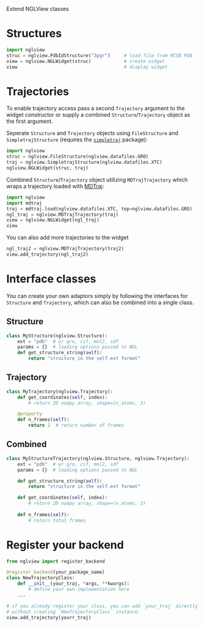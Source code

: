 
Extend NGLView classes

Structures
==========

```python
import nglview
struc = nglview.PdbIdStructure("3pqr")     # load file from RCSB PDB
view = nglview.NGLWidget(struc)            # create widget
view                                       # display widget
```


Trajectories
============

To enable trajectory access pass a second `Trajectory` argument to the widget
constructor or supply a combined `Structure`/`Trajectory` object as the first
argument.

Seperate `Structure` and `Trajectory` objects using `FileStructure` and
`SimpletrajStructure` (requires the [`simpletraj`](https://github.com/arose/simpletraj)
package):

```python
import nglview
struc = nglview.FileStructure(nglview.datafiles.GRO)
traj = nglview.SimpletrajStructure(nglview.datafiles.XTC)
nglview.NGLWidget(struc, traj)
```

Combined `Structure`/`Trajectory` object utilizing `MDTrajTrajectory` which
wraps a trajectory loaded with [MDTraj](http://mdtraj.org/):

```python
import nglview
import mdtraj
traj = mdtraj.load(nglview.datafiles.XTC, top=nglview.datafiles.GRO)
ngl_traj = nglview.MDTrajTrajectory(traj)
view = nglview.NGLWidget(ngl_traj)
view
```

You can also add more trajectories to the widget
```python
ngl_traj2 = nglview.MDTrajTrajectory(traj2)
view.add_trajectory(ngl_traj2)
```

Interface classes
=================

You can create your own adaptors simply by following the interfaces for `Structure` and `Trajectory`, which can also be combined into a single class.


Structure
---------

```python
class MyStructure(nglview.Structure):
    ext = "pdb"  # or gro, cif, mol2, sdf
    params = {}  # loading options passed to NGL
    def get_structure_string(self):
        return "structure in the self.ext format"
```


Trajectory
----------

```python
class MyTrajectory(nglview.Trajectory):
    def get_coordinates(self, index):
        # return 2D numpy array, shape=(n_atoms, 3)

    @property
    def n_frames(self):
        return 2  # return number of frames
```


Combined
--------

```python
class MyStructureTrajectory(nglview.Structure, nglview.Trajectory):
    ext = "pdb"  # or gro, cif, mol2, sdf
    params = {}  # loading options passed to NGL

    def get_structure_string(self):
        return "structure in the self.ext format"

    def get_coordinates(self, index):
        # return 2D numpy array, shape=(n_atoms, 3)
        
    def n_frames(self):
        # return total frames
```

Register your backend
=====================
```python
from nglview import register_backend

@register_backend(your_package_name)
class NewTrajectoryClass:
    def __init__(your_traj, *args, **kwargs):
        # define your own implementation here
    ...

# if you already register your class, you can add `your_traj` directly to `view`
# without creating `NewTrajectoryClass` instance.
view.add_trajectory(yourr_traj)
```
